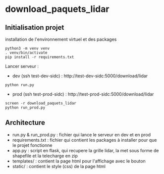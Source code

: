 # download_paquets_lidar

## Initialisation projet

installation de l'environnement virtuel et des packages
```
python3 -m venv venv
. venv/bin/activate
pip install -r requirements.txt 
```

Lancer serveur :
- dev (ssh test-dev-sidc) : http://test-dev-sidc:5000/download/lidar
```
python run.py
```
- prod (ssh test-prod-sidc) : http://test-prod-sidc:5000/download/lidar
```
screen -r download_paquets_lidar
python run_prod.py
```


## Architecture

- run.py & run_prod.py : fichier qui lance le serveur en dev et en prod
- requirements.txt : fichier qui contient les packages à installer pour que le projet fonctionne
- app.py : script en flask, qui recupere la grille lidar, la met sous forme de shapefile et la telecharge en zip
- templates/ : contient la page html pour l'affichage avec le bouton
- static/ : contient le style (css) de la page html 



